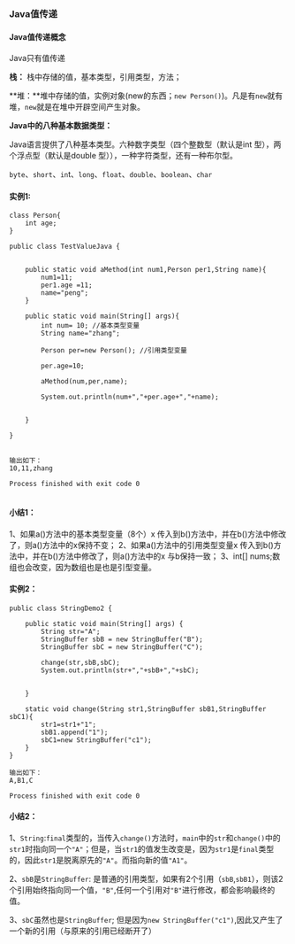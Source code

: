### Java值传递

#### Java值传递概念

Java只有值传递

**栈：** 栈中存储的值，基本类型，引用类型，方法；

**堆：**堆中存储的值，实例对象(new的东西；`new Person()`)。凡是有`new`就有堆，`new`就是在堆中开辟空间产生对象。

**Java中的八种基本数据类型：**

Java语言提供了八种基本类型。六种数字类型（四个整数型（默认是int 型），两个浮点型（默认是double 型）），一种字符类型，还有一种布尔型。

`byte`、`short`、`in`t、`long`、`float`、`double`、`boolean`、`char`

#### **实例1:**

```
class Person{
    int age;
}

public class TestValueJava {


    public static void aMethod(int num1,Person per1,String name){
        num1=11;
        per1.age =11;
        name="peng";
    }

    public static void main(String[] args){
        int num= 10; //基本类型变量
        String name="zhang";

        Person per=new Person(); //引用类型变量

        per.age=10;

        aMethod(num,per,name);

        System.out.println(num+","+per.age+","+name);


    }

}


输出如下：
10,11,zhang

Process finished with exit code 0


```

#### **小结1：**
1、如果a()方法中的基本类型变量（8个）x 传入到b()方法中，并在b()方法中修改了，则a()方法中的x保持不变；
2、如果a()方法中的引用类型变量x 传入到b()方法中，并在b()方法中修改了，则a()方法中的x 与b保持一致；
3、int[] nums;数组也会改变，因为数组也是也是引型变量。



#### 实例2：

```
public class StringDemo2 {

    public static void main(String[] args) {
        String str="A";
        StringBuffer sbB = new StringBuffer("B");
        StringBuffer sbC = new StringBuffer("C");

        change(str,sbB,sbC);
        System.out.println(str+","+sbB+","+sbC);
        

    }

    static void change(String str1,StringBuffer sbB1,StringBuffer sbC1){
        str1=str1+"1";
        sbB1.append("1");
        sbC1=new StringBuffer("c1");
    }
}

输出如下：
A,B1,C

Process finished with exit code 0

```

#### 小结2：

1、`String`:`final`类型的，当传入`change()`方法时，`main`中的`str`和`change()`中的`str1`时指向同一个`"A"`；但是，当`str1`的值发生改变是，因为`str1`是`final`类型的，因此`str1`是脱离原先的`"A"`。而指向新的值`"A1"`。



2、`sbB`是`StringBuffer`: 是普通的引用类型，如果有2个引用（`sbB`,`sbB1`），则该2个引用始终指向同一个值，`"B"`,任何一个引用对`"B"`进行修改，都会影响最终的值。



3、`sbC`虽然也是`StringBuffer`; 但是因为`new StringBuffer("c1")`,因此又产生了一个新的引用（与原来的引用已经断开了）